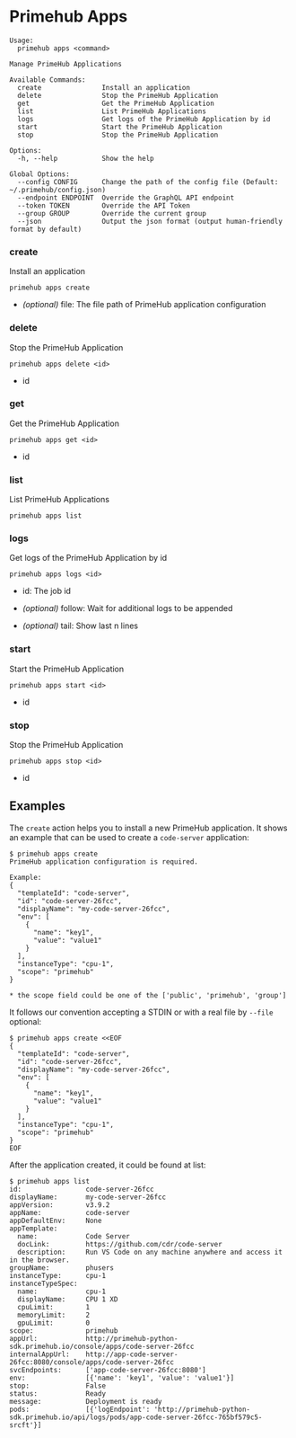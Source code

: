 
# Primehub Apps

```
Usage: 
  primehub apps <command>

Manage PrimeHub Applications

Available Commands:
  create               Install an application
  delete               Stop the PrimeHub Application
  get                  Get the PrimeHub Application
  list                 List PrimeHub Applications
  logs                 Get logs of the PrimeHub Application by id
  start                Start the PrimeHub Application
  stop                 Stop the PrimeHub Application

Options:
  -h, --help           Show the help

Global Options:
  --config CONFIG      Change the path of the config file (Default: ~/.primehub/config.json)
  --endpoint ENDPOINT  Override the GraphQL API endpoint
  --token TOKEN        Override the API Token
  --group GROUP        Override the current group
  --json               Output the json format (output human-friendly format by default)

```


### create

Install an application


```
primehub apps create
```
 

* *(optional)* file: The file path of PrimeHub application configuration




### delete

Stop the PrimeHub Application


```
primehub apps delete <id>
```

* id
 




### get

Get the PrimeHub Application


```
primehub apps get <id>
```

* id
 




### list

List PrimeHub Applications


```
primehub apps list
```
 




### logs

Get logs of the PrimeHub Application by id


```
primehub apps logs <id>
```

* id: The job id
 

* *(optional)* follow: Wait for additional logs to be appended

* *(optional)* tail: Show last n lines




### start

Start the PrimeHub Application


```
primehub apps start <id>
```

* id
 




### stop

Stop the PrimeHub Application


```
primehub apps stop <id>
```

* id
 



 

## Examples

The `create` action helps you to install a new PrimeHub application. It shows an example that can be used to create
a `code-server` application:

```
$ primehub apps create
PrimeHub application configuration is required.

Example:
{
  "templateId": "code-server",
  "id": "code-server-26fcc",
  "displayName": "my-code-server-26fcc",
  "env": [
    {
      "name": "key1",
      "value": "value1"
    }
  ],
  "instanceType": "cpu-1",
  "scope": "primehub"
}

* the scope field could be one of the ['public', 'primehub', 'group']
```

It follows our convention accepting a STDIN or with a real file by `--file` optional:

```
$ primehub apps create <<EOF
{
  "templateId": "code-server",
  "id": "code-server-26fcc",
  "displayName": "my-code-server-26fcc",
  "env": [
    {
      "name": "key1",
      "value": "value1"
    }
  ],
  "instanceType": "cpu-1",
  "scope": "primehub"
}
EOF
```

After the application created, it could be found at list:

```
$ primehub apps list
id:                code-server-26fcc
displayName:       my-code-server-26fcc
appVersion:        v3.9.2
appName:           code-server
appDefaultEnv:     None
appTemplate:
  name:            Code Server
  docLink:         https://github.com/cdr/code-server
  description:     Run VS Code on any machine anywhere and access it in the browser.
groupName:         phusers
instanceType:      cpu-1
instanceTypeSpec:
  name:            cpu-1
  displayName:     CPU 1 XD
  cpuLimit:        1
  memoryLimit:     2
  gpuLimit:        0
scope:             primehub
appUrl:            http://primehub-python-sdk.primehub.io/console/apps/code-server-26fcc
internalAppUrl:    http://app-code-server-26fcc:8080/console/apps/code-server-26fcc
svcEndpoints:      ['app-code-server-26fcc:8080']
env:               [{'name': 'key1', 'value': 'value1'}]
stop:              False
status:            Ready
message:           Deployment is ready
pods:              [{'logEndpoint': 'http://primehub-python-sdk.primehub.io/api/logs/pods/app-code-server-26fcc-765bf579c5-srcft'}]
```
